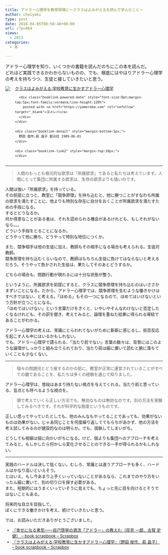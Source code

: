 ```yaml
---
title: アドラー心理学を教育現場に〜クラスはよみがえるを読んで学んだこと〜
author: choiyaki
type: post
date: 2018-04-05T08:50:48+00:00
url: /?p=464
views:
  - 2013
categories:
  - 本

---
```

アドラー心理学を知り、いくつかの書籍を読んだのちにこの本を読んだ。  
どれほど実践できるかわからないものの、でも、根底にはやはりアドラー心理学の考えを持ちつつ、生徒と接していきたいと思う。

<div class="booklink-box" style="text-align:left;padding-bottom:20px;font-size:small;/zoom: 1;overflow: hidden;">
  <div class="booklink-image" style="float:left;margin:0 15px 10px 0;">
    <a href="http://www.amazon.co.jp/exec/obidos/asin/4422111272/choiyaki81-22/" target="_blank" ><img src="https://i2.wp.com/images-fe.ssl-images-amazon.com/images/I/51bveTfn1VL._SL160_.jpg?w=660&#038;ssl=1" style="border: none;" data-recalc-dims="1" /></a>
  </div>
  
  <div class="booklink-info" style="line-height:120%;/zoom: 1;overflow: hidden;">
    <div class="booklink-name" style="margin-bottom:10px;line-height:120%">
      <a href="http://www.amazon.co.jp/exec/obidos/asin/4422111272/choiyaki81-22/" target="_blank" >&#x30af;&#x30e9;&#x30b9;&#x306f;&#x3088;&#x307f;&#x304c;&#x3048;&#x308b;:学校教育&#x306b;生&#x304b;&#x3059;&#x30a2;&#x30c9;&#x30e9;&#x30fc;心理学</a></p> 
      
      <div class="booklink-powered-date" style="font-size:8pt;margin-top:5px;font-family:verdana;line-height:120%">
        posted with <a href="https://yomereba.com" rel="nofollow" target="_blank">ヨメレバ</a>
      </div>
    </div>
    
    <div class="booklink-detail" style="margin-bottom:5px;">
      野田 俊作,萩 昌子 創元社 1989-06-01
    </div>
    
    <div class="booklink-link2" style="margin-top:10px;">
    </div>
  </div>
  
  <div class="booklink-footer" style="clear: left">
  </div>
</div>

* * *

> 人間のもっとも根元的な欲求は『所属欲求』であると私たちは考えています。人間にとって集団に所属する欲求は、生存の欲求よりも強いのです。 

人間は強い「所属欲求」を持っている。  
その前提に立つと、教室に「競争原理」を持ち込むと、他に勝つことがすなわち所属の欲求を満たすことに、他よりも特別な存在に自分をおくことが所属欲求を満たすための手段になる。  
するとどうなるか。  
何か得意なことがある者は、それを認められる機会があるけれども、もしそれがないなら。。。  
どういう手段をとることになるか。  
どうやって他に勝ち、どうやって特別な地位につくか。

また、競争相手は他の生徒に加え、教師もその相手になる場合も考えられる。生徒対教師。  
競争原理を持ち込むくらいなので、教師はもちろん生徒に負けてはならないと考えるだろう。そうやって負かされた生徒は、果たしてそのあとどうするか。

どちらの場合も、問題行動が現れるには十分な状態が整う。

というように、所属欲求を前提にすると、クラスに競争原理を持ち込むのはいささかまずいことになる。だから、アドラー心理学では、競争原理を生むような働きかけはすべきではない、と考える。「ほめる」もその一つになるので、ほめてはいけないという方針が立つことになる。  
「ほめてはいけない」という言葉だけをきくと、いやいやそんなわけないと否定したくなるけれども、その訳を聞き、考えてみると、論理を重ねた結果に得られる帰結であることがわかる。

アドラー心理学の考えは、常識にとらわれてないがために斬新に感じるし、拒否反応を起こす人も中にはいるかもしれない。  
でも、アドラー心理学で語られる、「当たり前でない」言葉の数々は、背景にはこのような論理がしっかりと組み立てられており、当たり前は脇に置いて読むと腑に落ちていくことも少なくない。

* * *

> 個々の問題児とどう接するのかの前に、教室が正常に運営されていることがすべての鍵であることを、私たちは多くの経験を通じて知りました。 

アドラー心理学は、普段はあまり持たない視点を与えてくれる。当たり前と思っている、盲点とも呼べるような視点を。

> 頭で考えていくら正しい方法でも、無効なものは無効なのです。別の方法を実験してみるべきです。それが科学的な態度というものです。 

正しい思ってやっていたとしても、他のみんなもやってることであっても、効果がないものは効果がない。じゃあ同じことを何度繰り返しててもらちがあかず、他の方法を考え試してみるのが建設的なのは明らか。でも、固執してしまいがち。

どうしても視線は個に向かいがちになる。けど、個よりも集団へのアプローチを考えてみると、もしかしたら何かしら変化させることのできる一手が得られるかもしれない。

* * *

実践のハードルは決して低くない。むしろ、常識とは違うアプローチも多く、ハードルはかなり高いといえそう。  
とはいえ、もし今あまり上手くいっていないことがあるなら、これまでのやり方をいったん脇に置いて、別の切り口を探す必要がある。  
また、短期的にはうまくいっていそうに見えても、ちょっと先に目を向けるとそうではないこともある。

将来的な自立を目指して。  
ぼくにできる働きかけを考え、続けていきたいと思う。

では、お読みいただきありがとうございました。

  * [『幸せになる勇気――自己啓発の源流「アドラー」の教えII』（岸見 一郎、古賀 史健） &#8211; book scrapbook &#8211; Scrapbox][1]
  * [『クラスはよみがえる:学校教育に生かすアドラー心理学』（野田 俊作、萩 昌子） &#8211; book scrapbook &#8211; Scrapbox][2]

 [1]: https://scrapbox.io/choiyaki-hondana/%E3%80%8E%E5%B9%B8%E3%81%9B%E3%81%AB%E3%81%AA%E3%82%8B%E5%8B%87%E6%B0%97%E2%80%95%E2%80%95%E8%87%AA%E5%B7%B1%E5%95%93%E7%99%BA%E3%81%AE%E6%BA%90%E6%B5%81%E3%80%8C%E3%82%A2%E3%83%89%E3%83%A9%E3%83%BC%E3%80%8D%E3%81%AE%E6%95%99%E3%81%88II%E3%80%8F%EF%BC%88%E5%B2%B8%E8%A6%8B_%E4%B8%80%E9%83%8E%E3%80%81%E5%8F%A4%E8%B3%80_%E5%8F%B2%E5%81%A5%EF%BC%89
 [2]: https://scrapbox.io/choiyaki-hondana/%E3%80%8E%E3%82%AF%E3%83%A9%E3%82%B9%E3%81%AF%E3%82%88%E3%81%BF%E3%81%8C%E3%81%88%E3%82%8B:%E5%AD%A6%E6%A0%A1%E6%95%99%E8%82%B2%E3%81%AB%E7%94%9F%E3%81%8B%E3%81%99%E3%82%A2%E3%83%89%E3%83%A9%E3%83%BC%E5%BF%83%E7%90%86%E5%AD%A6%E3%80%8F%EF%BC%88%E9%87%8E%E7%94%B0_%E4%BF%8A%E4%BD%9C%E3%80%81%E8%90%A9_%E6%98%8C%E5%AD%90%EF%BC%89
